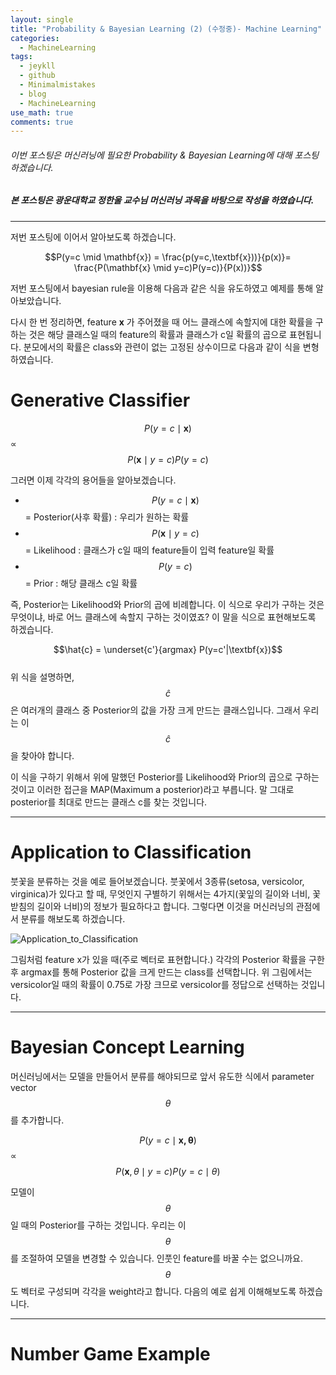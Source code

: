 ```yaml
---
layout: single
title: "Probability & Bayesian Learning (2) (수정중)- Machine Learning"
categories:
  - MachineLearning
tags:
  - jeykll
  - github
  - Minimalmistakes
  - blog
  - MachineLearning
use_math: true
comments: true
---
```


###### 이번 포스팅은 머신러닝에 필요한 Probability & Bayesian Learning에 대해 포스팅하겠습니다.  

##### 본 포스팅은 광운대학교 정한울 교수님 머신러닝 과목을 바탕으로 작성을 하였습니다.  
---  
저번 포스팅에 이어서 알아보도록 하겠습니다.

$$P(y=c \mid \mathbf{x}) = \frac{p(y=c,\textbf{x}))}{p(x)}= \frac{P(\mathbf{x} \mid y=c)P(y=c)}{P(x))}$$  

저번 포스팅에서 bayesian rule을 이용해 다음과 같은 식을 유도하였고 예제를 통해 알아보았습니다.  

다시 한 번 정리하면, feature **x** 가 주어졌을 때 어느 클래스에 속할지에 대한 확률을 구하는 것은 해당 클래스일 때의 feature의 확률과 클래스가 c일 확률의 곱으로 표현됩니다. 분모에서의 확률은 class와 관련이 없는 고정된 상수이므로 다음과 같이 식을 변형하였습니다.  

# Generative Classifier

$$P(y=c \mid \mathbf{x})$$ ∝ $$P(\mathbf{x} \mid y=c)P(y=c)$$  

그러면 이제 각각의 용어들을 알아보겠습니다.

+ $$P(y=c \mid \mathbf{x})$$ = Posterior(사후 확률) : 우리가 원하는 확률  
+ $$P(\mathbf{x} \mid y=c)$$ = Likelihood : 클래스가 c일 때의 feature들이 입력 feature일 확률  
+ $$P(y=c)$$ = Prior : 해당 클래스 c일 확률  

즉, Posterior는 Likelihood와 Prior의 곱에 비례합니다. 이 식으로 우리가 구하는 것은 무엇이냐, 바로 어느 클래스에 속할지 구하는 것이였죠? 이 말을 식으로 표현해보도록 하겠습니다.  

$$\hat{c} = \underset{c'}{argmax} P(y=c'|\textbf{x})$$  
위 식을 설명하면, $$\hat{c}$$은 여러개의 클래스 중 Posterior의 값을 가장 크게 만드는 클래스입니다. 그래서 우리는 이 $$\hat{c}$$을 찾아야 합니다.

이 식을 구하기 위해서 위에 말했던 Posterior를 Likelihood와 Prior의 곱으로 구하는 것이고 이러한 접근을 MAP(Maximum a posterior)라고 부릅니다.
말 그대로 posterior를 최대로 만드는 클래스 c를 찾는 것입니다.  

---  

# Application to Classification  

붓꽃을 분류하는 것을 예로 들어보겠습니다. 붓꽃에서 3종류(setosa, versicolor, virginica)가 있다고 할 때, 무엇인지 구별하기 위해서는 4가지(꽃잎의 길이와 너비, 꽃받침의 길이와 너비)의 정보가 필요하다고 합니다. 그렇다면 이것을 머신러닝의 관점에서 분류를 해보도록 하겠습니다.  

![Application_to_Classification](https://user-images.githubusercontent.com/61397479/87275803-e4b2d180-c519-11ea-8655-67cb6778e108.JPG)

그림처럼 feature x가 있을 때(주로 벡터로 표현합니다.) 각각의 Posterior 확률을 구한 후 argmax를 통해 Posterior 값을 크게 만드는 class를 선택합니다. 위 그림에서는 versicolor일 때의 확률이 0.75로 가장 크므로 versicolor를 정답으로 선택하는 것입니다.

---  

# Bayesian Concept Learning

머신러닝에서는 모델을 만들어서 분류를 해야되므로 앞서 유도한 식에서 parameter vector $$\theta$$를 추가합니다.

$$P(y=c \mid \mathbf{x,\theta})$$ ∝ $$P(\mathbf{x},\theta \mid y=c)P(y=c \mid \theta)$$  

모델이 $$\theta$$일 때의 Posterior를 구하는 것입니다. 우리는 이 $$\theta$$를 조절하여 모델을 변경할 수 있습니다. 인풋인 feature를 바꿀 수는 없으니까요.
$$\theta$$도 벡터로 구성되며 각각을 weight라고 합니다. 다음의 예로 쉽게 이해해보도록 하겠습니다.

---  

# Number Game Example
